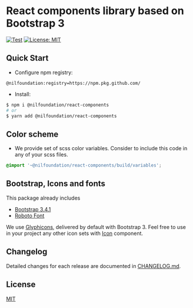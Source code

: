 # React components library based on Bootstrap 3

[![Test](https://github.com/NilFoundation/react-components/actions/workflows/test.yaml/badge.svg)](https://github.com/NilFoundation/react-components/actions/workflows/test.yaml)
[![License: MIT](https://img.shields.io/badge/License-MIT-green.svg)](https://opensource.org/licenses/MIT)

## Quick Start

- Configure npm registry:

```
@nilfoundation:registry=https://npm.pkg.github.com/
```

- Install:

```bash
$ npm i @nilfoundation/react-components
# or
$ yarn add @nilfoundation/react-components
```

## Color scheme

- We provide set of scss color variables. Consider to include this code in any of your scss files.

```scss
@import '~@nilfoundation/react-components/build/variables';
```

## Bootstrap, Icons and fonts

This package already includes
- [Bootstrap 3.4.1](https://getbootstrap.com/docs/3.4/getting-started/#download)
- [Roboto Font](https://fonts.google.com/specimen/Roboto)

We use [Glyphicons](https://getbootstrap.com/docs/3.3/components/#glyphicons), delivered by default with Bootstrap 3. Feel free to use in your project any other icon sets with [Icon](./src/components/Icon/Icon.tsx) component.

## Changelog

Detailed changes for each release are documented in [CHANGELOG.md](./CHANGELOG.md).

## License

[MIT](http://opensource.org/licenses/MIT)
